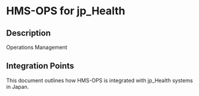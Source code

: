 # HMS-OPS for jp_Health

## Description

Operations Management

## Integration Points

This document outlines how HMS-OPS is integrated with jp_Health systems in Japan.
